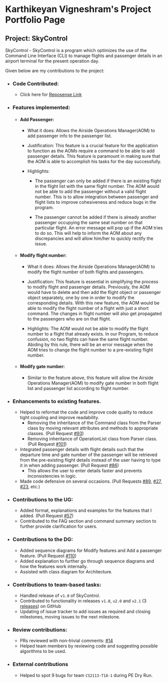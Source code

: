 # Karthikeyan Vigneshram's Project Portfolio Page

## Project: SkyControl

SkyControl - SkyControl is a program which optimizes the use of the Command Line Interface (CLI)
to manage flights and passenger details in an airport terminal for the present operation day.

Given below are my contributions to the project:

+ ### Code Contributed:
  + Click here for [Reposense Link](https://nus-cs2113-ay2223s1.github.io/tp-dashboard/?search=shengiv&sort=groupTitle&sortWithin=title&timeframe=commit&mergegroup=&groupSelect=groupByRepos&breakdown=true&checkedFileTypes=docs~functional-code~test-code~other&since=2022-09-16&tabOpen=true&zFR=false&tabType=authorship&tabAuthor=shengiv&tabRepo=AY2223S1-CS2113-T17-1%2Ftp%5Bmaster%5D&authorshipIsMergeGroup=false&authorshipFileTypes=docs~functional-code~test-code~other&authorshipIsBinaryFileTypeChecked=false&authorshipIsIgnoredFilesChecked=false)

+ ### Features implemented:
  + #### Add Passenger:
    + What it does: Allows the Airside Operations Manager(AOM) to add passenger info to the passenger list. 

    + Justification: This feature is a crucial feature for the application to function as the AOMs require a command to 
be able to add passenger details. This feature is paramount in making sure that the AOM is able to accomplish his
tasks for the day successfully.

    + Highlights:
      + The passenger can only be added if there is an existing flight in the flight list with the
same flight number. The AOM would not be able to add the passenger without a valid flight number. This is to allow
integration between passenger and flight lists to improve cohesiveness and reduce bugs in the program.

      + The passenger cannot be added if there is already another passenger occupying the same seat number 
on that particular flight. An error message will pop up if the AOM tries to do so. This will help to inform the 
AOM about any discrepancies and will allow him/her to quickly rectify the issue.

  + #### Modify flight number:
    + What it does: Allows the Airside Operations Manager(AOM) to modify the flight number of both 
flights and passengers.

    + Justification: This feature is essential in simplifying the process to modify flight and passenger details.
Previously, the AOM would have to delete and then add the flight object or passenger object separately, one by one
in order to modify the corresponding details. With this new feature, the AOM would be able to modify the flight number 
of a flight with just a short command. The changes in flight number will also get propagated to the passengers who are
on that flight.

    + Highlights: The AOM would not be able to modify the flight number to a flight that already exists. In our 
Program, to reduce confusion, no two flights can have the same flight number. Abiding by this rule, there will
be an error message when the AOM tries to change the flight number to a pre-existing flight number.

  + #### Modify gate number:
    + Similar to the feature above, this feature will allow the Airside Operations Manager(AOM) to
modify gate number in both flight list and passenger list according to flight number.

+ ### Enhancements to existing features.
  + Helped to reformat the code and improve code quality to reduce tight coupling and improve readability.
    + Removing the inheritance of the Command class from the Parser class by moving relevant attributes and
      methods to appropriate classes. (Pull Request [#93](https://github.com/AY2223S1-CS2113-T17-1/tp/pull/93))
    + Removing inheritance of OperationList class from Parser class. (Pull Request [#101](https://github.com/AY2223S1-CS2113-T17-1/tp/pull/101))
  + Integrated passenger details with flight details such that the departure time and gate number of the passenger 
will be retrieved from the pre-existing flight details instead of the user having to type it in when adding passenger.
(Pull Request [#86](https://github.com/AY2223S1-CS2113-T17-1/tp/pull/86))
    + This allows the user to enter details faster and prevents inconsistencies in logic.
  + Made code defensive on several occasions. (Pull Requests [#89](https://github.com/AY2223S1-CS2113-T17-1/tp/pull/89),
[#27](https://github.com/AY2223S1-CS2113-T17-1/tp/pull/27), [#23](https://github.com/AY2223S1-CS2113-T17-1/tp/pull/23), etc.)

+ ### Contributions to the UG:
  + Added format, explanations and examples for the features that I added.
(Pull Request [#57](https://github.com/AY2223S1-CS2113-T17-1/tp/pull/57))
  + Contributed to the FAQ section and command summary section to further provide clarification for users.

+ ### Contributions to the DG:
  + Added sequence diagrams for Modify features and Add a passenger feature. 
(Pull Request [#110](https://github.com/AY2223S1-CS2113-T17-1/tp/pull/110))
  + Added explanation to further go through sequence diagrams and how the features work internally.
  + Assisted with class diagram for Architecture.

+ ### Contributions to team-based tasks:
  + Handled release of `v1.0` of SkyControl.
  + Contributed to functionality in releases `v1.0`, `v2.0` and `v2.1` 
(3 [releases](https://github.com/AY2223S1-CS2113-T17-1/tp/releases)) on GitHub
  + Updating of issue tracker to add issues as required and closing milestones, moving issues to the next milestone.

+ ### Review contributions:
  + PRs reviewed with non-trivial comments: [#14](https://github.com/AY2223S1-CS2113-T17-1/tp/pull/14)
  + Helped team members by reviewing code and suggesting possible algorithms to be used.

+ ### External contributions
  + Helped to spot 9 bugs for team `CS2113-T18-1` during PE Dry Run.

